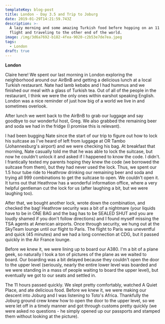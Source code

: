 ```yaml
---
templateKey: blog-post
title: London - Day 3.5 and Trip to Joburg
date: 2019-01-29T14:21:59.743Z
description: >-
  A lazy morning and some amazing Turkish food before hopping on an 11 hour
  flight and traveling to the other end of the world.
image: /img/3d6a7692-b182-4fea-9020-c2b53e7de7ea.jpeg
tags:
  - London
draft: true
---
```

**London**

Claire here! We spent our last morning in London exploring the neighborhood around our AirBnB and getting a delicious lunch at a local Turkish restaurant.  Nate had lamb kebabs and I had hummus and we finished our meal with a glass of Turkish tea.  Out of all of the people in the restaurant, I think we were the only ones within earshot speaking English.  London was a nice reminder of just how big of a world we live in and sometimes overlook.

After lunch we went back to the AirBnB to grab our luggage and say goodbye to our wonderful host, Greg.  We also grabbed the remaining beer and soda we had in the fridge (I promise this is relevant).  

I had been bugging Nate since the start of our trip to figure out how to lock his suitcase as I've heard of left from luggage at OR Tambo (Johannesburg's airport) and we were checking his bag.  At breakfast that morning, Nate casually told me that he was able to lock the suitcase, but now he couldn't unlock it and asked if I happened to know the code.  I didn't.  I frantically texted my parents hoping they knew the code (we borrowed the suitcase from them), but they had never used the lock.  Thus, we spent our 1.5 hour tube ride to Heathrow drinking our remaining beer and soda and trying all 999 combinations to get the suitcase to open.  We couldn't open it.  It turns out that Heathrow has a wonderful information office, where a very helpful gentleman cut the lock for us (after laughing a bit, but we were laughing too).

After that, we bought another lock, wrote down the combination, and checked the bag!  Heathrow security was a bit of a nightmare (your liquids have to be in ONE BAG and the bag has to be SEALED SHUT and you are loudly shamed if you don't follow directions) and I found myself missing the TSA agents at American airports.  Once through security, we hung out at the SkyTeam lounge until our flight to Paris.  The flight to Paris was uneventful and quick (45 minutes) and we had a long connection at CDG, but it passed quickly in the Air France lounge.

Before we knew it, we were lining up to board our A380.  I'm a bit of a plane geek, so naturally I took a ton of pictures of the plane as we waited to board.  Our boarding was a bit delayed because they couldn't open the door to the upper level (seriously, nearly the entire lower level was boarded and we were standing in a mass of people waiting to board the upper level), but eventually we got to our seats and settled in.

The 11 hours passed quickly.  We slept pretty comfortably, watched A Quiet Place, and ate delicious food.  Before we knew it, we were making our descent into Joburg and I was listening to Toto's Africa.  Thankfully the Joburg ground crew knew how to open the door to the upper level, so we were let off in a timely manner and got through customs pretty quickly (we were asked no questions - he simply opened up our passports and stamped them without looking at the picture).

